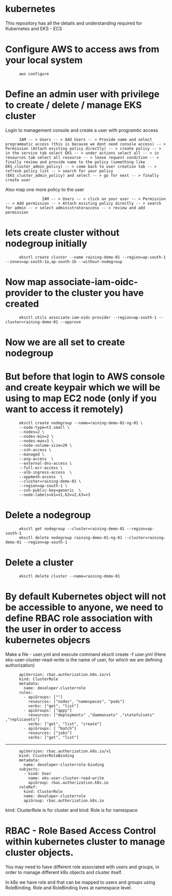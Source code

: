 # kubernetes
This repository has all the details and understanding required for Kubernetes and EKS - ECS

# Configure AWS to access aws from your local system 
          aws configure

# Define an admin user with privilege to create / delete / manage EKS cluster

Login to management console and create a user with programtic access 

          IAM -- > Users -- > Add Users -- > Provide name and select programmatic access (this is because we dont need console access) -- > Permission (Attach existing policy directly) -- > create policy -- > in the service tab select EKS -- > under actions select all -- > in resources tab select all resource -- > leave request condition -- > finally review and provide name to the policy (something like EKS_cluster_admin_policy) -- > come back to user creation tab -- > refresh policy list -- > search for your policy (EKS_cluster_admin_policy) and select -- > go for next -- > finally create user

Also map one more policy to the user 

                    IAM -- > Users -- > click on your user -- > Permission -- > Add permission -- > Attach existing policy directly -- > search for admin -- > select administratoraccess -- > review and add permission


# lets create cluster without nodegroup initially 

          eksctl create cluster --name raining-demo-01 --region=ap-south-1 --zones=ap-south-1a,ap-south-1b --without-nodegroup

# Now map associate-iam-oidc-provider to the cluster you have created 

          eksctl utils associate-iam-oidc-provider --region=ap-south-1 --cluster=raining-demo-01 --approve

# Now we are all set to create nodegroup 

# But before that login to AWS console and create keypair which we will be using to map EC2 node (only if you want to access it remotely)

          eksctl create nodegroup --name=raining-demo-01-ng-01 \
          --node-type=t2.small \
          --nodes=2 \
          --nodes-min=2 \
          --nodes-max=3 \
          --node-volume-size=20 \
          --ssh-access \
          --managed \
          --asg-access  \
          --external-dns-access \
          --full-ecr-access \
          --alb-ingress-access  \
          --appmesh-access  \
          --cluster=raining-demo-01 \
          --region=ap-south-1 \
          --ssh-public-key=generic  \
          --node-labels=k1=v1,k2=v2,k3=v3

# Delete a nodegroup

          eksctl get nodegroup --cluster=raining-demo-01 --region=ap-south-1
          eksctl delete nodegroup raining-demo-01-ng-01 --cluster=raining-demo-01 --region=ap-south-1

# Delete a cluster

          eksctl delete cluster --name=raining-demo-01

# By default Kubernetes object will not be accessible to anyone, we need to define RBAC role association with the user in order to access kubernetes objecrs

Make a file - user.yml and execute command eksctl create -f user.yml (Here eks-user-cluster-read-write is the name of user, for which we are defining authorization) 

          apiVersion: rbac.authorization.k8s.io/v1
          kind: ClusterRole
          metadata:
            name: developer-clusterrole
          rules:
            - apiGroups: [""]
              resources: ["nodes", "namespaces", "pods"]
              verbs: ["get", "list"]
            - apiGroups: ["apps"]
              resources: ["deployments" ,"daemonsets" ,"statefulsets" ,"replicasets"]
              verbs: ["get", "list", "create"]
            - apiGroups: [ "batch"]
              resources: ["jobs"]
              verbs: ["get", "list"]
---
          apiVersion: rbac.authorization.k8s.io/v1
          kind: ClusterRoleBinding
          metadata:
            name: developer-clusterrole-binding
          subjects:
            - kind: User
              name: eks-user-cluster-read-write
              apiGroup: rbac.authorization.k8s.io
          roleRef:
            kind: ClusterRole
            name: developer-clusterrole
            apiGroup: rbac.authorization.k8s.io
  
  kind: ClusterRole is for cluster and kind: Role is for namespace


# RBAC - Role Based Access Control within kubernetes cluster to manage cluster objects. 

You may need to have different role associated with users and groups, in order to manage different k8s objects and cluster itself.

In k8s we have role and that can be mapped to users and groups using RoleBinding. Role and RoleBinding lives at namespace level. 




